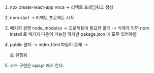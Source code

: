 1. npx create-react-app voca
  -> 리엑트 프레임워크 생성
2. npm start -> 리엑트 프로젝트 시작

3. 패키지 설명
  node_modules -> 프로젝트에 필요한 폴더 
  -> 삭제가 되면 npm install 로 패키지 다운이 가능함
  하지만 pakage.json 에 모두 있어야함

4. public 폴더
  -> index.html 파일이 존재 
  -><div id="root"></div> 로 실행됨 

5. 코드 구현은 app.js 에서 한다. 
